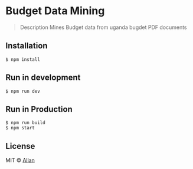 # Budget Data Mining
> Description
  Mines Budget data from uganda bugdet PDF documents

## Installation

```
$ npm install
```
## Run in development
```
$ npm run dev
```

## Run in Production
```
$ npm run build
$ npm start
```


## License
MIT © [Allan](http://github.com/epicallan)
